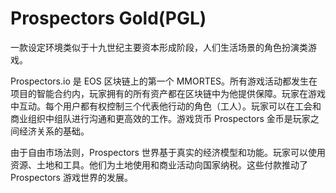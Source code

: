 # Prospectors Gold(PGL)

一款设定环境类似于十九世纪主要资本形成阶段，人们生活场景的角色扮演类游戏。

Prospectors.io 是 EOS 区块链上的第一个 MMORTES。所有游戏活动都发生在项目的智能合约内，玩家拥有的所有资产都在区块链中为他提供保障。玩家在游戏中互动。每个用户都有权控制三个代表他行动的角色（工人）。玩家可以在工会和商业组织中组队进行沟通和更高效的工作。游戏货币 Prospectors 金币是玩家之间经济关系的基础。

由于自由市场法则，Prospectors 世界基于真实的经济模型和功能。玩家可以使用资源、土地和工具。他们为土地使用和商业活动向国家纳税。这些付款推动了 Prospectors 游戏世界的发展。
